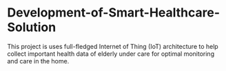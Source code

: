 # Development-of-Smart-Healthcare-Solution
This project is uses full-fledged Internet of Thing (IoT) architecture to help collect important health data of elderly under care for optimal monitoring and care in the home.
